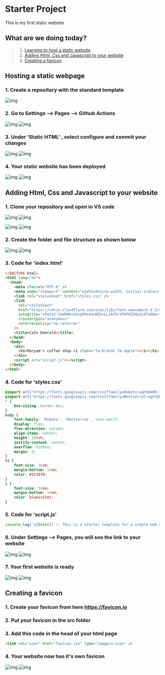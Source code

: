 # Starter Project 
This is my first static website

## What are we doing today?

>1. [Learning to host a static website](#hosting-a-static-webpage)
>1. [Adding Html, Css and Javascript to your website](#adding-html-css-and-javascript-to-your-website)
>1. [Creating a favicon](#creating-a-favicon)

## Hosting a static webpage

### 1. Create a repository with the standard template

![img](documentation/images/1.png)

### 2. Go to Settings --> Pages -->  Github Actions

![img](documentation\images\2.png)
![img](documentation/images/2.png)

### 3. Under 'Static HTML' , select configure and commit your changes

![img](documentation\images\3.png)
![img](documentation/images/3.png)

### 4. Your static website has been deployed

![img](documentation\images\4.png)
![img](documentation/images/4.png)

## Adding Html, Css and Javascript to your website

### 1. Clone your repository and open in VS code

![img](documentation\images\5.png)
![img](documentation/images/5.png)

![img](documentation\images\6.png)
![img](documentation/images/6.png)

### 2. Create the folder and file structure as shown below

![img](documentation\images\7.png)
![img](documentation/images/7.png)

### 3. Code for 'index.html'

``` html
<!DOCTYPE html>
<html lang="en">
  <head>
    <meta charset="UTF-8" />
    <meta name="viewport" content="width=device-width, initial-scale=1.0" />
    <link rel="stylesheet" href="styles.css" />
    <link
      rel="stylesheet"
      href="https://cdnjs.cloudflare.com/ajax/libs/font-awesome/6.5.2/css/all.min.css"
      integrity="sha512-SnH5WK+bZxgPHs44uWIX+LLJAJ9/2PkPKZ5QiAj6Ta86w+fsb2TkcmfRyVX3pBnMFcV7oQPJkl9QevSCWr3W6A=="
      crossorigin="anonymous"
      referrerpolicy="no-referrer"
    />
    <title>Cafe Emerald</title>
  </head>
  <body>
    <div>
      <h1>Maryam's coffee shop <i class="fa-brands fa-apple"></i></h1>
    </div>
    <script src="script.js"></script>
  </body>
</html>
```
### 4. Code for 'styles.css'
```css
@import url('https://fonts.googleapis.com/css2?family=Roboto:wght@400;700&display=swap');
@import url('https://fonts.googleapis.com/css2?family=Montserrat:wght@900&display=swap');
* {
    box-sizing: border-box;
}
body {
    font-family: 'Roboto', 'Montserrat', sans-serif;
    display: flex;
    flex-direction: column;
    align-items: center;
    height: 100vh;
    justify-content: center;
    overflow: hidden;
    margin: 0;
}
h1 {
    font-size: 3rem;
    margin-bottom: 1rem;
    color: #1C1678;
}
i {
    font-size: 5rem;
    margin-bottom: 1rem;
    color: blueviolet;
}
```
### 5. Code for 'script.js'
```js
console.log(`${Date()} :: This is a starter template for a simple web app.`);
```

### 6. Under Settings --> Pages, you will see the link to your website

![img](documentation\images\8.png)
![img](documentation/images/8.png)

### 7. Your first website is ready

![img](documentation\images\9.png)
![img](documentation/images/9.png)

## Creating a favicon

### 1. Create your favicon from here <https://favicon.io>
### 2. Put your favicon in the src folder
### 3. Add this code in the head of your html page
```html
<link rel="icon" href="favicon.ico" type="image/x-icon" />
```

### 4. Your website now has it's own favicon

![img](documentation\images\10.png)
![img](documentation/images/10.png)
